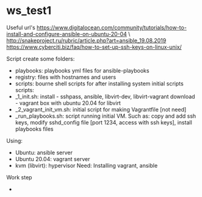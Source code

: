# ws_test1

Useful url's
https://www.digitalocean.com/community/tutorials/how-to-install-and-configure-ansible-on-ubuntu-20-04 \\
http://snakeproject.ru/rubric/article.php?art=ansible_19.08.2019
https://www.cyberciti.biz/faq/how-to-set-up-ssh-keys-on-linux-unix/

Script create some 
 folders: 
  * playbooks: playbooks yml files for ansible-playbooks
  * registry: files with hostnames and users
  * scripts: bourne shell scripts for after installing system initial scripts
 scripts:
  * _1_init.sh: install - sshpass, ansible, libvirt-dev, libvirt-vagrant
                download - vagrant box with ubuntu 20.04 for libvirt
  * _2_vagrant_init_vm.sh: initial script for making Vagrantfile [not need]
  * _run_playbooks.sh: script running initial VM. Such as: copy and add ssh keys, modify sshd_config file [port 1234, access with ssh keys], install playbooks files
          
Using: 
  * Ubuntu: ansible server
  * Ubuntu 20.04: vagrant server
  * kvm (libvirt): hypervisor
Need:
  Installing vagrant, ansible
  
Work step

  - 
